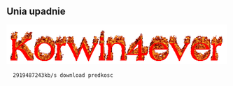 ## Unia upadnie
![korwer][korwer]


```
  2919487243kb/s download predkosc
```

[korwer]: https://raw.githubusercontent.com/polexit2022/polexit2022.github.io/main/dow.gif
